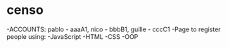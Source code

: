 # censo
-ACCOUNTS: pablo - aaaA1,
           nico - bbbB1,
           guille - cccC1
-Page to register people using:
  -JavaScript
  -HTML
  -CSS
-OOP
